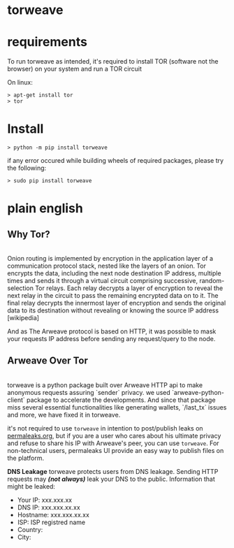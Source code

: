 # torweave

<h1>requirements</h1>
To run torweave as intended, it's required to install TOR (software not the browser) on your system and run a TOR circuit

On linux:
```
> apt-get install tor
> tor
```

<h1>Install</h1>

```
> python -m pip install torweave
```

if any error occured while building wheels of required packages, please try the following:
```
> sudo pip install torweave
```

<h1>plain english</h1>

<h2>Why Tor?</h2>
<br>
Onion routing is implemented by encryption in the application layer of a communication protocol stack, nested like the layers of an onion. Tor encrypts the data, including the next node destination IP address, multiple times and sends it through a virtual circuit comprising successive, random-selection Tor relays. Each relay decrypts a layer of encryption to reveal the next relay in the circuit to pass the remaining encrypted data on to it. The final relay decrypts the innermost layer of encryption and sends the original data to its destination without revealing or knowing the source IP address [wikipedia]

And as The Arweave protocol is based on HTTP, it was possible to mask your requests IP address before sending any request/query to the node.

<h2>Arweave Over Tor</h2>
<br>
torweave is a python package built over Arweave HTTP api to make anonymous requests assuring `sender` privacy. we used `arweave-python-client` package to accelerate the developments. And since that package miss several essential functionalities like generating wallets, `/last_tx` issues and more, we have fixed it in torweave.

it's not required to use `torweave` in intention to post/publish leaks on <a href="https://permaleaks.org">permaleaks.org</a>, but if you are a user who cares about his ultimate privacy and refuse to share his IP with Arweave's peer, you can use `torweave`. For non-technical users, permaleaks UI provide an easy way to publish files on the platform.

<b>DNS Leakage</b>
torweave protects users from DNS leakage. Sending HTTP requests may ***(not always)*** leak your DNS to the public.
Information that might be leaked:
- Your IP: xxx.xxx.xx
- DNS IP: xxx.xxx.xx.xx
- Hostname: xxx.xxx.xx.xx
- ISP: ISP registred name
- Country: 
- City: 

